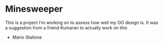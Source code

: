 Minesweeper
=============

This is a project I'm working on to assess how well my OO design is.
It was a suggestion from a friend Kumaran  to actually work on this
- Mario Stallone

